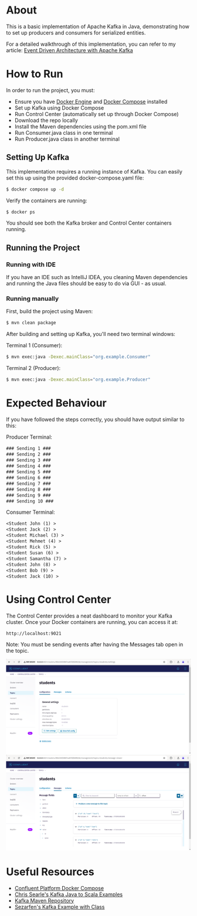 # About

This is a basic implementation of Apache Kafka in Java, demonstrating how to set up producers and consumers for serialized entities.

For a detailed walkthrough of this implementation, you can refer to my article:
[Event Driven Architecture with Apache Kafka](https://www.linkedin.com/pulse/event-driven-architecture-apache-kafka-mehmet-onal-9scwf/)

# How to Run

In order to run the project, you must:
- Ensure you have [Docker Engine](https://docs.docker.com/engine/install/) and [Docker Compose](https://docs.docker.com/compose/install/) installed
- Set up Kafka using Docker Compose
- Run Control Center (automatically set up through Docker Compose)
- Download the repo locally
- Install the Maven dependencies using the pom.xml file
- Run Consumer.java class in one terminal
- Run Producer.java class in another terminal

## Setting Up Kafka

This implementation requires a running instance of Kafka. You can easily set this up using the provided docker-compose.yaml file:

```bash
$ docker compose up -d
```

Verify the containers are running:

```bash
$ docker ps
```

You should see both the Kafka broker and Control Center containers running.

## Running the Project

### Running with IDE

If you have an IDE such as IntelliJ IDEA, you cleaning Maven dependencies and running the Java files should be easy to do via GUI - as usual. 

### Running manually

First, build the project using Maven:

```bash
$ mvn clean package
```

After building and setting up Kafka, you'll need two terminal windows:

Terminal 1 (Consumer):
```bash
$ mvn exec:java -Dexec.mainClass="org.example.Consumer"
```

Terminal 2 (Producer):
```bash
$ mvn exec:java -Dexec.mainClass="org.example.Producer"
```

# Expected Behaviour

If you have followed the steps correctly, you should have output similar to this:

Producer Terminal:
```
### Sending 1 ###
### Sending 2 ###
### Sending 3 ###
### Sending 4 ###
### Sending 5 ###
### Sending 6 ###
### Sending 7 ###
### Sending 8 ###
### Sending 9 ###
### Sending 10 ###
```

Consumer Terminal:
```
<Student John (1) >
<Student Jack (2) >
<Student Michael (3) >
<Student Mehmet (4) >
<Student Rick (5) >
<Student Susan (6) >
<Student Samantha (7) >
<Student John (8) >
<Student Bob (9) >
<Student Jack (10) >
```

# Using Control Center

The Control Center provides a neat dashboard to monitor your Kafka cluster. Once your Docker containers are running, you can access it at:

```
http://localhost:9021
```

Note: You must be sending events after having the Messages tab open in the topic.

![Control Center Topic](https://raw.githubusercontent.com/mehonal/apache-kafka-example-java/refs/heads/master/src/main/resources/screenshots/control-center-topic.png)
![Control Center Messages](https://raw.githubusercontent.com/mehonal/apache-kafka-example-java/refs/heads/master/src/main/resources/screenshots/control-center-messages.png)


# Useful Resources 
- [Confluent Platform Docker Compose](https://github.com/confluentinc/cp-all-in-one/blob/7.7.1-post/cp-all-in-one-kraft/docker-compose.yml)
- [Chris Searle's Kafka Java to Scala Examples](https://github.com/chrissearle/kafka-java-to-scala/blob/master/java-starter)
- [Kafka Maven Repository](https://mvnrepository.com/artifact/org.apache.kafka/kafka_2.13/3.9.0)
- [Sezarfen's Kafka Example with Class](https://github.com/sezarfen/videoExamples/tree/main/kafka_example_with_class)
